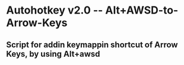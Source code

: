 # Autohotkey v2.0 -- Alt+AWSD-to-Arrow-Keys
## Script for addin keymappin shortcut of Arrow Keys, by using Alt+awsd
